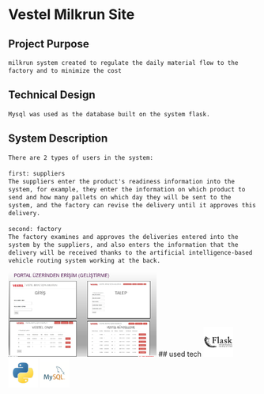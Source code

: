 # Vestel Milkrun Site

## Project Purpose

```
milkrun system created to regulate the daily material flow to the factory and to minimize the cost
```
## Technical Design
```
Mysql was used as the database built on the system flask.
```
## System Description
```
There are 2 types of users in the system:

first: suppliers
The suppliers enter the product's readiness information into the system, for example, they enter the information on which product to send and how many pallets on which day they will be sent to the system, and the factory can revise the delivery until it approves this delivery.

second: factory
The factory examines and approves the deliveries entered into the system by the suppliers, and also enters the information that the delivery will be received thanks to the artificial intelligence-based vehicle routing system working at the back.
```

<img src="./images/image_original.png" width="300">
## used tech

<img src = "https://raw.githubusercontent.com/github/explore/80688e429a7d4ef2fca1e82350fe8e3517d3494d/topics/flask/flask.png " width = 60>
<img src = "https://raw.githubusercontent.com/github/explore/80688e429a7d4ef2fca1e82350fe8e3517d3494d/topics/python/python.png " width = 60>
<img src = "https://raw.githubusercontent.com/github/explore/80688e429a7d4ef2fca1e82350fe8e3517d3494d/topics/mysql/mysql.png " width = 60>
